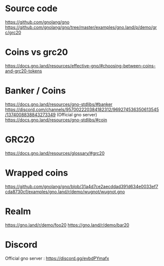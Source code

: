 
# Source code
https://github.com/gnolang/gno
https://github.com/gnolang/gno/tree/master/examples/gno.land/p/demo/grc/grc20


# Coins vs grc20
https://docs.gno.land/resources/effective-gno/#choosing-between-coins-and-grc20-tokens

# Banker / Coins
https://docs.gno.land/resources/gno-stdlibs/#banker
https://discord.com/channels/957002220384182312/969274536350613545/1374008838843273349 (Official gno server)
https://docs.gno.land/resources/gno-stdlibs/#coin

# GRC20
https://docs.gno.land/resources/glossary/#grc20

# Wrapped coins
https://github.com/gnolang/gno/blob/31a4d7ce2aecddad391d634e0033ef7cda8730cf/examples/gno.land/r/demo/wugnot/wugnot.gno

# Realm
https://gno.land/r/demo/foo20
https://gno.land/r/demo/bar20

# Discord
Official gno server : https://discord.gg/evbdPYmafx
